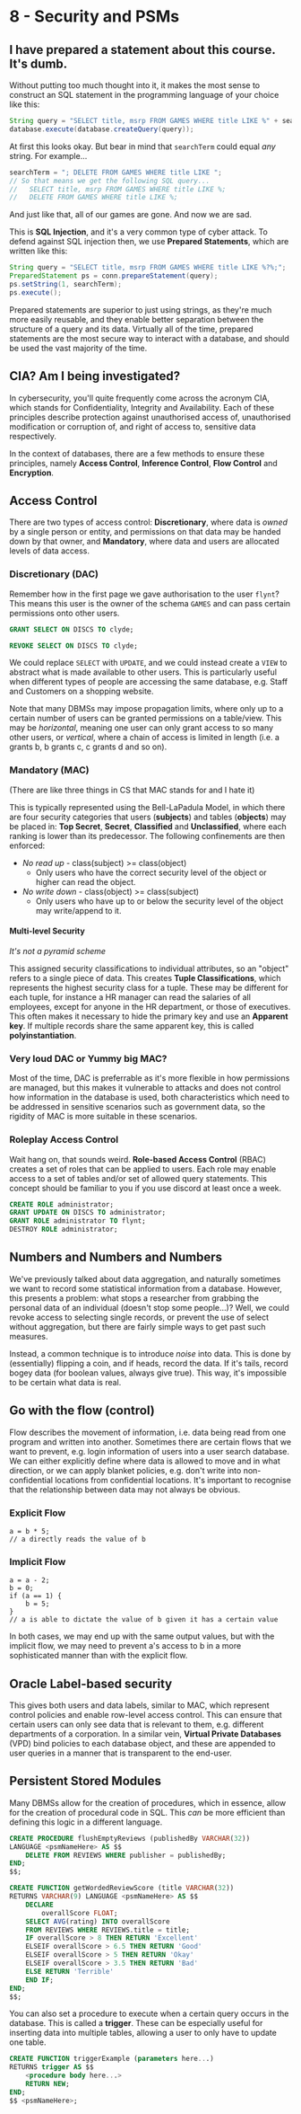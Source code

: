 # 8 - Security and PSMs

## I have prepared a statement about this course. It's dumb.

Without putting too much thought into it, it makes the most sense to construct an SQL statement in the programming language of your choice like this:

```java
String query = "SELECT title, msrp FROM GAMES WHERE title LIKE %" + searchTerm + "%;";
database.execute(database.createQuery(query));
```

At first this looks okay. But bear in mind that `searchTerm` could equal *any* string. For example...

```java
searchTerm = "; DELETE FROM GAMES WHERE title LIKE ";
// So that means we get the following SQL query...
//   SELECT title, msrp FROM GAMES WHERE title LIKE %;
//   DELETE FROM GAMES WHERE title LIKE %;
```

And just like that, all of our games are gone. And now we are sad.

This is **SQL Injection**, and it's a very common type of cyber attack. To defend against SQL injection then, we use **Prepared Statements**, which are written like this:

```java
String query = "SELECT title, msrp FROM GAMES WHERE title LIKE %?%;";
PreparedStatement ps = conn.prepareStatement(query);
ps.setString(1, searchTerm);
ps.execute();
```

Prepared statements are superior to just using strings, as they're much more easily reusable, and they enable better separation between the structure of a query and its data. Virtually all of the time, prepared statements are the most secure way to interact with a database, and should be used the vast majority of the time.

## CIA? Am I being investigated?

In cybersecurity, you'll quite frequently come across the acronym CIA, which stands for Confidentiality, Integrity and Availability. Each of these principles describe protection against unauthorised access of, unauthorised modification or corruption of, and right of access to, sensitive data respectively.

In the context of databases, there are a few methods to ensure these principles, namely **Access Control**, **Inference Control**, **Flow Control** and **Encryption**.

## Access Control

There are two types of access control: **Discretionary**, where data is *owned* by a single person or entity, and permissions on that data may be handed down by that owner, and **Mandatory**, where data and users are allocated levels of data access.

### Discretionary (DAC)

Remember how in the first page we gave authorisation to the user `flynt`? This means this user is the owner of the schema `GAMES` and can pass certain permissions onto other users.

```sql
GRANT SELECT ON DISCS TO clyde;
```

```sql
REVOKE SELECT ON DISCS TO clyde;
```

We could replace `SELECT` with `UPDATE`, and we could instead create a `VIEW` to abstract what is made available to other users. This is particularly useful when different types of people are accessing the same database, e.g. Staff and Customers on a shopping website.

Note that many DBMSs may impose propagation limits, where only up to a certain number of users can be granted permissions on a table/view. This may be *horizontal*, meaning one user can only grant access to so many other users, or *vertical*, where a chain of access is limited in length (i.e. a grants b, b grants c, c grants d and so on).

### Mandatory (MAC)

(There are like three things in CS that MAC stands for and I hate it)

This is typically represented using the Bell-LaPadula Model, in which there are four security categories that users (**subjects**) and tables (**objects**) may be placed in: **Top Secret**, **Secret**, **Classified** and **Unclassified**, where each ranking is lower than its predecessor. The following confinements are then enforced:

- *No read up* - class(subject) >= class(object)
  - Only users who have the correct security level of the object or higher can read the object.
- *No write down* - class(object) >= class(subject)
  - Only users who have up to or below the security level of the object may write/append to it.

#### Multi-level Security

*It's not a pyramid scheme*

This assigned security classifications to individual attributes, so an "object" refers to a single piece of data. This creates **Tuple Classifications**, which represents the highest security class for a tuple. These may be different for each tuple, for instance a HR manager can read the salaries of all employees, except for anyone in the HR department, or those of executives. This often makes it necessary to hide the primary key and use an **Apparent key**. If multiple records share the same apparent key, this is called **polyinstantiation**.

### Very loud DAC or Yummy big MAC?

Most of the time, DAC is preferrable as it's more flexible in how permissions are managed, but this makes it vulnerable to attacks and does not control how information in the database is used, both characteristics which need to be addressed in sensitive scenarios such as government data, so the rigidity of MAC is more suitable in these scenarios.

### Roleplay Access Control

Wait hang on, that sounds weird. **Role-based Access Control** (RBAC) creates a set of roles that can be applied to users. Each role may enable access to a set of tables and/or set of allowed query statements. This concept should be familiar to you if you use discord at least once a week.

```sql
CREATE ROLE administrator;
GRANT UPDATE ON DISCS TO administrator;
GRANT ROLE administrator TO flynt;
DESTROY ROLE administrator;
```

## Numbers and Numbers and Numbers

We've previously talked about data aggregation, and naturally sometimes we want to record some statistical information from a database. However, this presents a problem: what stops a researcher from grabbing the personal data of an individual (doesn't stop some people...)? Well, we could revoke access to selecting single records, or prevent the use of select without aggregation, but there are fairly simple ways to get past such measures.

Instead, a common technique is to introduce *noise* into data. This is done by (essentially) flipping a coin, and if heads, record the data. If it's tails, record bogey data (for boolean values, always give true). This way, it's impossible to be certain what data is real.

## Go with the flow (control)

Flow describes the movement of information, i.e. data being read from one program and written into another. Sometimes there are certain flows that we want to prevent, e.g. login information of users into a user search database. We can either explicitly define where data is allowed to move and in what direction, or we can apply blanket policies, e.g. don't write into non-confidential locations from confidential locations. It's important to recognise that the relationship between data may not always be obvious.

### Explicit Flow

```
a = b * 5;
// a directly reads the value of b
```

### Implicit Flow

```
a = a - 2;
b = 0;
if (a == 1) {
    b = 5;
}
// a is able to dictate the value of b given it has a certain value
```

In both cases, we may end up with the same output values, but with the implicit flow, we may need to prevent a's access to b in a more sophisticated manner than with the explicit flow.

## Oracle Label-based security

This gives both users and data labels, similar to MAC, which represent control policies and enable row-level access control. This can ensure that certain users can only see data that is relevant to them, e.g. different departments of a corporation. In a similar vein, **Virtual Private Databases** (VPD) bind policies to each database object, and these are appended to user queries in a manner that is transparent to the end-user.

## Persistent Stored Modules

Many DBMSs allow for the creation of procedures, which in essence, allow for the creation of procedural code in SQL. This *can* be more efficient than defining this logic in a different language.

```sql
CREATE PROCEDURE flushEmptyReviews (publishedBy VARCHAR(32))
LANGUAGE <psmNameHere> AS $$
    DELETE FROM REVIEWS WHERE publisher = publishedBy;
END;
$$;
```

```sql
CREATE FUNCTION getWordedReviewScore (title VARCHAR(32))
RETURNS VARCHAR(9) LANGUAGE <psmNameHere> AS $$
    DECLARE
        overallScore FLOAT;
    SELECT AVG(rating) INTO overallScore
    FROM REVIEWS WHERE REVIEWS.title = title;
    IF overallScore > 8 THEN RETURN 'Excellent'
    ELSEIF overallScore > 6.5 THEN RETURN 'Good'
    ELSEIF overallScore > 5 THEN RETURN 'Okay'
    ELSEIF overallScore > 3.5 THEN RETURN 'Bad'
    ELSE RETURN 'Terrible'
    END IF;
END;
$$;
```

You can also set a procedure to execute when a certain query occurs in the database. This is called a **trigger**. These can be especially useful for inserting data into multiple tables, allowing a user to only have to update one table.

```sql
CREATE FUNCTION triggerExample (parameters here...)
RETURNS trigger AS $$
    <procedure body here...>
    RETURN NEW;
END;
$$ <psmNameHere>;
```